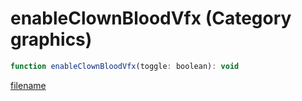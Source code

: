 # enableClownBloodVfx (Category graphics)

```js
function enableClownBloodVfx(toggle: boolean): void
```

[filename](enableClownBloodVfx_m.md ':include')